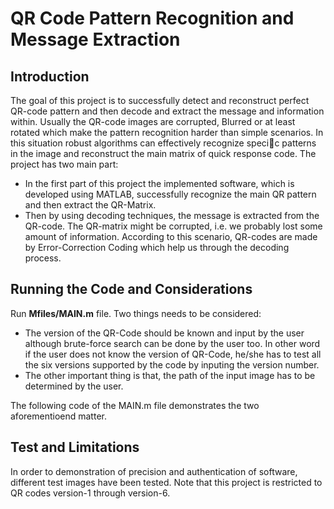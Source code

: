 # QR Code Pattern Recognition and Message Extraction

## Introduction
The goal of this project is to successfully detect and reconstruct perfect QR-code pattern
and then decode and extract the message and information within. Usually the QR-code
images are corrupted, Blurred or at least rotated which make the pattern recognition
harder than simple scenarios. In this situation robust algorithms can effectively recognize
specic patterns in the image and reconstruct the main matrix of quick response code.
The project has two main part:
* In the first part of this project the implemented software, which is developed using
MATLAB, successfully recognize the main QR pattern and then extract the QR-Matrix.
* Then by using decoding techniques, the message is extracted from the QR-code. The
QR-matrix might be corrupted, i.e. we probably lost some amount of information. 
According to this scenario, QR-codes are made by Error-Correction Coding which help us
through the decoding process. 

## Running the Code and Considerations

Run **Mfiles/MAIN.m** file. Two things needs to be considered:
* The version of the QR-Code should be known and input by the user although brute-force search can be done by the user too. In other word if the user does not know the version of QR-Code, he/she has to test all the six versions supported by the code by inputing the version number.
* The other important thing is that, the path of the input image has to be determined by the user.

The following code of the MAIN.m file demonstrates the two aforementioend matter.

## Test and Limitations
In order to demonstration of precision and authentication
of software, different test images have been tested. Note that this project is restricted 
to QR codes version-1 through version-6.
